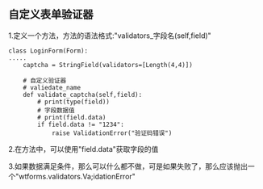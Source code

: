 ## 自定义表单验证器

1.定义一个方法，方法的语法格式:"validators\_字段名\(self,field\)"

```
class LoginForm(Form):
.....
    captcha = StringField(validators=[Length(4,4)])

    # 自定义验证器
    # valiedate_name
    def validate_captcha(self,field):
        # print(type(field))
        # 字段数据值
        # print(field.data)
        if field.data != "1234":
            raise ValidationError("验证码错误")
```

2.在方法中，可以使用"field.data"获取字段的值

3.如果数据满足条件，那么可以什么都不做，可是如果失败了，那么应该抛出一个"wtforms.validators.Va;idationError"

